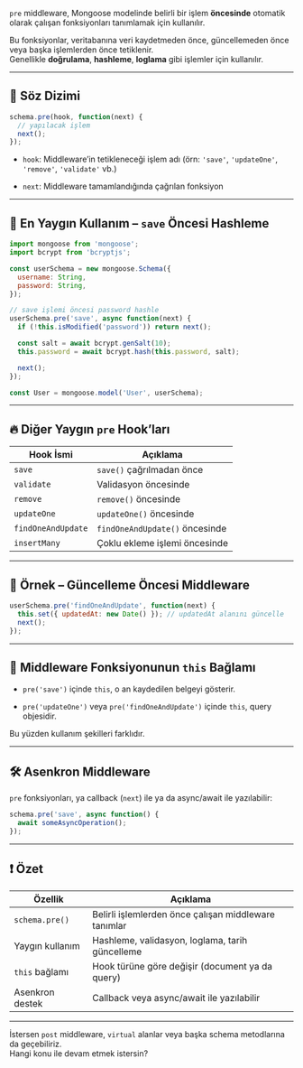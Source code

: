 
`pre` middleware, Mongoose modelinde belirli bir işlem **öncesinde** otomatik olarak çalışan fonksiyonları tanımlamak için kullanılır.

Bu fonksiyonlar, veritabanına veri kaydetmeden önce, güncellemeden önce veya başka işlemlerden önce tetiklenir.  
Genellikle **doğrulama**, **hashleme**, **loglama** gibi işlemler için kullanılır.

---

## 🧠 Söz Dizimi

```js
schema.pre(hook, function(next) {
  // yapılacak işlem
  next();
});
```

- `hook`: Middleware’in tetikleneceği işlem adı (örn: `'save'`, `'updateOne'`, `'remove'`, `'validate'` vb.)
    
- `next`: Middleware tamamlandığında çağrılan fonksiyon
    

---

## 🧪 En Yaygın Kullanım – `save` Öncesi Hashleme

```js
import mongoose from 'mongoose';
import bcrypt from 'bcryptjs';

const userSchema = new mongoose.Schema({
  username: String,
  password: String,
});

// save işlemi öncesi password hashle
userSchema.pre('save', async function(next) {
  if (!this.isModified('password')) return next();

  const salt = await bcrypt.genSalt(10);
  this.password = await bcrypt.hash(this.password, salt);

  next();
});

const User = mongoose.model('User', userSchema);
```

---

## 🔥 Diğer Yaygın `pre` Hook’ları

|Hook İsmi|Açıklama|
|---|---|
|`save`|`save()` çağrılmadan önce|
|`validate`|Validasyon öncesinde|
|`remove`|`remove()` öncesinde|
|`updateOne`|`updateOne()` öncesinde|
|`findOneAndUpdate`|`findOneAndUpdate()` öncesinde|
|`insertMany`|Çoklu ekleme işlemi öncesinde|

---

## 🧪 Örnek – Güncelleme Öncesi Middleware

```js
userSchema.pre('findOneAndUpdate', function(next) {
  this.set({ updatedAt: new Date() }); // updatedAt alanını güncelle
  next();
});
```

---

## 🧩 Middleware Fonksiyonunun `this` Bağlamı

- `pre('save')` içinde `this`, o an kaydedilen belgeyi gösterir.
    
- `pre('updateOne')` veya `pre('findOneAndUpdate')` içinde `this`, query objesidir.
    

Bu yüzden kullanım şekilleri farklıdır.

---

## 🛠️ Asenkron Middleware

`pre` fonksiyonları, ya callback (`next`) ile ya da async/await ile yazılabilir:

```js
schema.pre('save', async function() {
  await someAsyncOperation();
});
```

---

## ❗ Özet

|Özellik|Açıklama|
|---|---|
|`schema.pre()`|Belirli işlemlerden önce çalışan middleware tanımlar|
|Yaygın kullanım|Hashleme, validasyon, loglama, tarih güncelleme|
|`this` bağlamı|Hook türüne göre değişir (document ya da query)|
|Asenkron destek|Callback veya async/await ile yazılabilir|

---

İstersen `post` middleware, `virtual` alanlar veya başka schema metodlarına da geçebiliriz.  
Hangi konu ile devam etmek istersin?